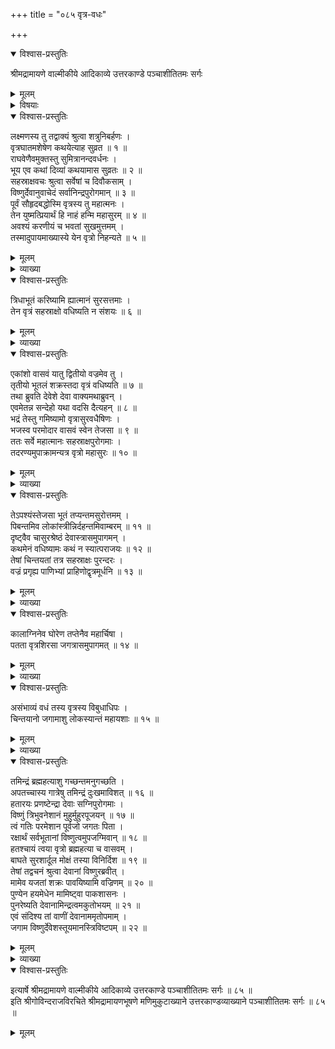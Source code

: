 +++
title = "०८५ वृत्र-वधः"

+++

<details open><summary>विश्वास-प्रस्तुतिः</summary>

श्रीमद्रामायणे वाल्मीकीये आदिकाव्ये उत्तरकाण्डे पञ्चाशीतितमः सर्गः
</details>

<details><summary>मूलम्</summary>

श्रीमद्रामायणे वाल्मीकीये आदिकाव्ये उत्तरकाण्डे पञ्चाशीतितमः सर्गः
</details>

<details><summary>विषयाः</summary>

विष्णुना देवान् प्रति  
इन्द्रे तद्-वज्रे चैकैकांशेन  
स्व-प्रवेशन--प्रतिज्ञान-पूर्वकम्  
इन्द्रं प्रति वृत्र-वध--विधानम् ॥ १ ॥  
वृत्र-तपो-वनं गतेषु देवेषु  
तदीय--दुस्-सह-तेजो-ऽसहिष्णुतया चिन्तां गतेषु  
इन्द्रेण वज्रेण वृत्र-शिरश्-छेदनम् ॥ २ ॥  
ततो ब्रह्म-हत्यानुद्रुतेनेन्द्रेण पलायनम् ॥ ३ ॥  
ब्रह्म-हत्या-ग्रस्तेन्द्र-मोक्षणाय  
देवैर् विष्णु-प्रार्थने  
तेन देवान् प्रति  
तन्-मोचनायेन्द्रेणाश्वमेध-याजन-चोदना ॥ ४ ॥
</details>

<details open><summary>विश्वास-प्रस्तुतिः</summary>

लक्ष्मणस्य तु तद्वाक्यं श्रुत्वा शत्रुनिबर्हणः ।  
वृत्रघातमशेषेण कथयेत्याह सुव्रत ॥ १ ॥  
राघवेणैवमुक्तस्तु सुमित्रानन्दवर्धनः ।  
भूय एव कथां दिव्यां कथयामास सुव्रतः ॥ २ ॥  
सहस्राक्षवचः श्रुत्वा सर्वेषां च दिवौकसाम् ।  
विष्णुर्देवानुवाचेदं सर्वानिन्द्रपुरोगमान् ॥ ३ ॥  
पूर्वं सौहृदबद्धोस्मि वृत्रस्य तु महात्मनः ।  
तेन युष्मत्प्रियार्थं हि नाहं हन्मि महासुरम् ॥ ४ ॥  
अवश्यं करणीयं च भवतां सुखमुत्तमम् ।  
तस्मादुपायमाख्यास्ये येन वृत्रो निहन्यते ॥ ५ ॥
</details>

<details><summary>मूलम्</summary>

लक्ष्मणस्य तु तद्वाक्यं श्रुत्वा शत्रुनिबर्हणः ।  
वृत्रघातमशेषेण कथयेत्याह सुव्रत ॥ १ ॥  
राघवेणैवमुक्तस्तु सुमित्रानन्दवर्धनः ।  
भूय एव कथां दिव्यां कथयामास सुव्रतः ॥ २ ॥  
सहस्राक्षवचः श्रुत्वा सर्वेषां च दिवौकसाम् ।  
विष्णुर्देवानुवाचेदं सर्वानिन्द्रपुरोगमान् ॥ ३ ॥  
पूर्वं सौहृदबद्धोस्मि वृत्रस्य तु महात्मनः ।  
तेन युष्मत्प्रियार्थं हि नाहं हन्मि महासुरम् ॥ ४ ॥  
अवश्यं करणीयं च भवतां सुखमुत्तमम् ।  
तस्मादुपायमाख्यास्ये येन वृत्रो निहन्यते ॥ ५ ॥
</details>

<details><summary>व्याख्या</summary>

सौहृदबद्धः भक्तिबद्धः । पूर्वमिति । युष्माभिस्तद्वधप्रार्थनात्पूर्वमित्यर्थः ॥ ४-५ ॥
</details>

<details open><summary>विश्वास-प्रस्तुतिः</summary>

त्रिधाभूतं करिष्यामि ह्यात्मानं सुरसत्तमाः ।  
तेन वृत्रं सहस्राक्षो वधिष्यति न संशयः ॥ ६ ॥
</details>

<details><summary>मूलम्</summary>

त्रिधाभूतं करिष्यामि ह्यात्मानं सुरसत्तमाः ।  
तेन वृत्रं सहस्राक्षो वधिष्यति न संशयः ॥ ६ ॥
</details>

<details><summary>व्याख्या</summary>

त्रिधाभूतं त्रेधा विभक्तमित्यर्थः ॥ ६ ॥
</details>

<details open><summary>विश्वास-प्रस्तुतिः</summary>

एकांशो वासवं यातु द्वितीयो वज्रमेव तु ।  
तृतीयो भूतलं शक्रस्तदा वृत्रं वधिष्यति ॥ ७ ॥  
तथा ब्रुवति देवेशे देवा वाक्यमथाब्रुवन् ।  
एवमेतन्न सन्देहो यथा वदसि दैत्यहन् ॥ ८ ॥  
भद्रं तेस्तु गमिष्यामो वृत्रासुरवधैषिणः ।  
भजस्व परमोदार वासवं स्वेन तेजसा ॥ ९ ॥  
ततः सर्वे महात्मानः सहस्राक्षपुरोगमाः ।  
तदरण्यमुपाक्रामन्यत्र वृत्रो महासुरः ॥ १० ॥
</details>

<details><summary>मूलम्</summary>

एकांशो वासवं यातु द्वितीयो वज्रमेव तु ।  
तृतीयो भूतलं शक्रस्तदा वृत्रं वधिष्यति ॥ ७ ॥  
तथा ब्रुवति देवेशे देवा वाक्यमथाब्रुवन् ।  
एवमेतन्न सन्देहो यथा वदसि दैत्यहन् ॥ ८ ॥  
भद्रं तेस्तु गमिष्यामो वृत्रासुरवधैषिणः ।  
भजस्व परमोदार वासवं स्वेन तेजसा ॥ ९ ॥  
ततः सर्वे महात्मानः सहस्राक्षपुरोगमाः ।  
तदरण्यमुपाक्रामन्यत्र वृत्रो महासुरः ॥ १० ॥
</details>

<details><summary>व्याख्या</summary>

तृतीयो भूतलं यात्विति । वृत्रदेहधारणशक्तिसिद्ध्यर्थं इन्द्रस्य वृत्रहननजब्रह्महत्याबाधानिवृत्तिर्यावद्धरारक्षणार्थं चेत्यर्थः ॥ ७-१० ॥
</details>

<details open><summary>विश्वास-प्रस्तुतिः</summary>

तेऽपश्यंस्तेजसा भूतं तप्यन्तमसुरोत्तमम् ।  
पिबन्तमिव लोकांस्त्रीन्निर्दहन्तमिवाम्बरम् ॥ ११ ॥  
दृष्ट्वैव चासुरश्रेष्ठं देवास्त्रासमुपागमन् ।  
कथमेनं वधिष्यामः कथं न स्यात्पराजयः ॥ १२ ॥  
तेषां चिन्तयतां तत्र सहस्राक्षः पुरन्दरः ।  
वज्रं प्रगृह्य पाणिभ्यां प्राहिणोद्वृत्रमूर्धनि ॥ १३ ॥
</details>

<details><summary>मूलम्</summary>

तेऽपश्यंस्तेजसा भूतं तप्यन्तमसुरोत्तमम् ।  
पिबन्तमिव लोकांस्त्रीन्निर्दहन्तमिवाम्बरम् ॥ ११ ॥  
दृष्ट्वैव चासुरश्रेष्ठं देवास्त्रासमुपागमन् ।  
कथमेनं वधिष्यामः कथं न स्यात्पराजयः ॥ १२ ॥  
तेषां चिन्तयतां तत्र सहस्राक्षः पुरन्दरः ।  
वज्रं प्रगृह्य पाणिभ्यां प्राहिणोद्वृत्रमूर्धनि ॥ १३ ॥
</details>

<details><summary>व्याख्या</summary>

भूतं व्याप्तं । पिबन्तमित्यादिकं तेजोदुर्धर्षत्वपरम् ॥ ११-१३ ॥
</details>

<details open><summary>विश्वास-प्रस्तुतिः</summary>

कालाग्निनेव घोरेण तप्तेनैव महार्चिषा ।  
पतता वृत्रशिरसा जगत्रासमुपागमत् ॥ १४ ॥
</details>

<details><summary>मूलम्</summary>

कालाग्निनेव घोरेण तप्तेनैव महार्चिषा ।  
पतता वृत्रशिरसा जगत्रासमुपागमत् ॥ १४ ॥
</details>

<details><summary>व्याख्या</summary>

तप्तेन दीप्यमानेन । तप संतापदीत्योः इति धातुः । दीप्तेनेति च पाठः । वज्रेण छेदनहेतुना पतता वृत्रशिरसा जगत्रासमुपागमत् ॥ १४ ॥
</details>

<details open><summary>विश्वास-प्रस्तुतिः</summary>

असंभाव्यं वधं तस्य वृत्रस्य विबुधाधिपः ।  
चिन्तयानो जगामाशु लोकस्यान्तं महायशाः ॥ १५ ॥
</details>

<details><summary>मूलम्</summary>

असंभाव्यं वधं तस्य वृत्रस्य विबुधाधिपः ।  
चिन्तयानो जगामाशु लोकस्यान्तं महायशाः ॥ १५ ॥
</details>

<details><summary>व्याख्या</summary>

असंभाव्यमनपराधिनस्तप्यतो वृत्रस्य वधमसंभाव्यमनुचितं कृतमिति चिन्तयानो विबुधाधिपः लोकस्यान्तमन्तप्रदेशं लोकालोकात्परं तमःप्रदेशं जगाम । ब्रह्महत्याभिया पलायितोभूत् ॥ १५ ॥
</details>

<details open><summary>विश्वास-प्रस्तुतिः</summary>

तमिन्द्रं ब्रह्महत्याशु गच्छन्तमनुगच्छति ।  
अपतच्चास्य गात्रेषु तमिन्द्रं दुःखमाविशत् ॥ १६ ॥  
हतारयः प्रणष्टेन्द्रा देवाः सग्निपुरोगमाः ।  
विष्णुं त्रिभुवनेशानं मुहुर्मुहुरपूजयन् ॥ १७ ॥  
त्वं गतिः परमेशान पूर्वजो जगतः पिता ।  
रक्षार्थं सर्वभूतानां विष्णुत्वमुपजग्मिवान् ॥ १८ ॥  
हतश्चायं त्वया वृत्रो ब्रह्महत्या च वासवम् ।  
बाघते सुरशार्दूल मोक्षं तस्या विनिर्दिश ॥ १९ ॥  
तेषां तद्वचनं श्रुत्वा देवानां विष्णुरब्रवीत् ।  
मामेव यजतां शक्रः पावयिष्यामि वज्रिणम् ॥ २० ॥  
पुण्येन हयमेधेन मामिष्ट्वा पाकशासनः ।  
पुनरेष्यति देवानामिन्द्रत्वमकुतोभयम् ॥ २१ ॥  
एवं संदिश्य तां वाणीं देवानाममृतोपमाम् ।  
जगाम विष्णुर्देवेशस्तूयमानस्त्रिविष्टपम् ॥ २२ ॥
</details>

<details><summary>मूलम्</summary>

तमिन्द्रं ब्रह्महत्याशु गच्छन्तमनुगच्छति ।  
अपतच्चास्य गात्रेषु तमिन्द्रं दुःखमाविशत् ॥ १६ ॥  
हतारयः प्रणष्टेन्द्रा देवाः सग्निपुरोगमाः ।  
विष्णुं त्रिभुवनेशानं मुहुर्मुहुरपूजयन् ॥ १७ ॥  
त्वं गतिः परमेशान पूर्वजो जगतः पिता ।  
रक्षार्थं सर्वभूतानां विष्णुत्वमुपजग्मिवान् ॥ १८ ॥  
हतश्चायं त्वया वृत्रो ब्रह्महत्या च वासवम् ।  
बाघते सुरशार्दूल मोक्षं तस्या विनिर्दिश ॥ १९ ॥  
तेषां तद्वचनं श्रुत्वा देवानां विष्णुरब्रवीत् ।  
मामेव यजतां शक्रः पावयिष्यामि वज्रिणम् ॥ २० ॥  
पुण्येन हयमेधेन मामिष्ट्वा पाकशासनः ।  
पुनरेष्यति देवानामिन्द्रत्वमकुतोभयम् ॥ २१ ॥  
एवं संदिश्य तां वाणीं देवानाममृतोपमाम् ।  
जगाम विष्णुर्देवेशस्तूयमानस्त्रिविष्टपम् ॥ २२ ॥
</details>

<details><summary>व्याख्या</summary>

तं पलायमानमिन्द्रं । ब्रह्महत्या, त्वष्ट्रा मुनिना वृत्रस्योत्पादितत्वात् । अस्य गात्रेष्वपतच्च । ब्रह्महत्येति शेषः । तमिन्द्रं ब्रह्महत्याग्रस्तमिन्द्रमित्यर्थः ॥ १६-२२ ॥
</details>

<details open><summary>विश्वास-प्रस्तुतिः</summary>

इत्यार्षे श्रीमद्रामायणे वाल्मीकीये आदिकाव्ये उत्तरकाण्डे पञ्चाशीतितमः सर्गः ॥ ८५ ॥  
इति श्रीगोविन्दराजविरचिते श्रीमद्रामायणभूषणे मणिमुकुटाख्याने उत्तरकाण्डव्याख्याने पञ्चाशीतितमः सर्गः ॥ ८५ ॥
</details>

<details><summary>मूलम्</summary>

इत्यार्षे श्रीमद्रामायणे वाल्मीकीये आदिकाव्ये उत्तरकाण्डे पञ्चाशीतितमः सर्गः ॥ ८५ ॥  
इति श्रीगोविन्दराजविरचिते श्रीमद्रामायणभूषणे मणिमुकुटाख्याने उत्तरकाण्डव्याख्याने पञ्चाशीतितमः सर्गः ॥ ८५ ॥
</details>

